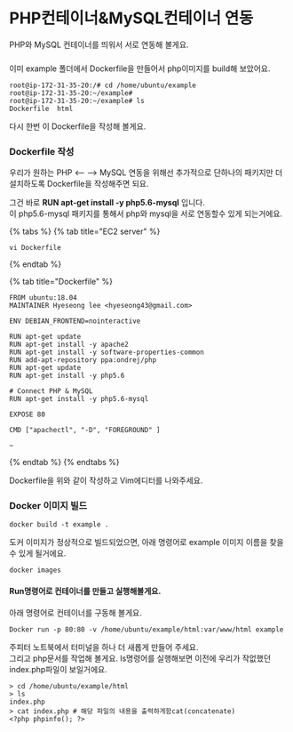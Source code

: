 # PHP컨테이너&MySQL컨테이너 연동



PHP와 MySQL 컨테이너를 띄워서 서로 연동해 볼게요. 

###  

 이미 example 폴더에서 Dockerfile을 만들어서 php이미지를 build해 보았어요. 

```text
root@ip-172-31-35-20:/# cd /home/ubuntu/example
root@ip-172-31-35-20:~/example#
root@ip-172-31-35-20:~/example# ls
Dockerfile  html
```

 다시 한번 이 Dockerfile을 작성해 볼게요. 

### Dockerfile 작성 

 우리가 원하는 PHP &lt;-- --&gt; MySQL 연동을 위해선 추가적으로 단하나의 패키지만 더 설치하도록 Dockerfile을 작성해주면 되요. 

그건 바로  **RUN apt-get install -y php5.6-mysql** 입니다.   
이 php5.6-mysql 패키지를 통해서 php와 mysql을 서로 연동할수 있게 되는거에요. 

{% tabs %}
{% tab title="EC2 server" %}
```text
vi Dockerfile 
```
{% endtab %}

{% tab title="Dockerfile" %}
```
FROM ubuntu:18.04
MAINTAINER Hyeseong lee <hyeseong43@gmail.com>

ENV DEBIAN_FRONTEND=nointeractive

RUN apt-get update
RUN apt-get install -y apache2
RUN apt-get install -y software-properties-common
RUN add-apt-repository ppa:ondrej/php
RUN apt-get update
RUN apt-get install -y php5.6

# Connect PHP & MySQL
RUN apt-get install -y php5.6-mysql

EXPOSE 80

CMD ["apachectl", "-D", "FOREGROUND" ]

~
```
{% endtab %}
{% endtabs %}



Dockerfile을 위와 같이 작성하고 Vim에디터를 나와주세요. 

### Docker 이미지 빌드 

```text
docker build -t example . 
```

 도커 이미지가 정상적으로 빌드되었으면,  아래 명령어로 example 이미지 이름을 찾을 수 있게 될거에요. 

```text
docker images 
```

####  Run명령어로 컨테이너를 만들고 실행해볼게요. 

아래 명령어로 컨테이너를 구동해 볼게요. 

```text
Docker run -p 80:80 -v /home/ubuntu/example/html:var/www/html example
```



주피터 노트북에서 터미널을 하나 더 새롭게 만들어 주세요.   
그리고 php문서를 작업해 볼게요.  ls명령어를 실행해보면 이전에 우리가 작없했던 index.php파일이 보일거에요.

```text
> cd /home/ubuntu/example/html
> ls 
index.php
> cat index.php # 해당 파일의 내용을 출력하게함cat(concatenate)  
<?php phpinfo(); ?>
```


